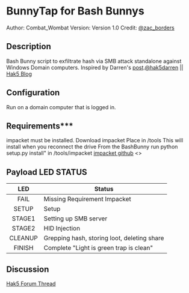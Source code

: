 # BunnyTap for Bash Bunnys

Author: Combat_Wombat
Version: Version 1.0
Credit: <a href="https://twitter.com/zac_borders" target=_blank>@zac_borders</a>

## Description
Bash Bunny script to exfiltrate hash via SMB attack standalone against Windows Domain computers.
Inspired by Darren's <a href="https://twitter.com/hak5darren/status/869575984483147777" target=_blank>post</a>.<a href="https://twitter.com/hak5darren" target=_blank>@hak5darren</a> || <a href="https://hakshop.com/blogs/news/whats-the-quickest-way-to-steal-a-windows-password-hash" target=_blank>Hak5 Blog</a>

## Configuration

Run on a domain computer that is logged in.

## Requirements***

impacket must be installed.
	Download impacket
	Place in /tools
	This will install when you reconnect the drive
	From the BashBunny run python setup.py install" in /tools/impacket
	<a href="https://github.com/CoreSecurity/impacket" target=_blank>impacket github</a> <>


## Payload LED STATUS

|   LED   | Status                                      |
|:-------:|---------------------------------------------|
| FAIL    | Missing Requirement Impacket                |
| SETUP   | Setup                                       |
| STAGE1  | Setting up SMB server                       |
| STAGE2  | HID Injection                               |
| CLEANUP | Grepping hash, storing loot, deleting share |
| FINISH  | Complete "Light is green trap is clean"     |

## Discussion
[Hak5 Forum Thread](https://forums.hak5.org/index.php?/topic/40240-poisontap-on-the-bunny/ "Hak5 Forum Thread")
